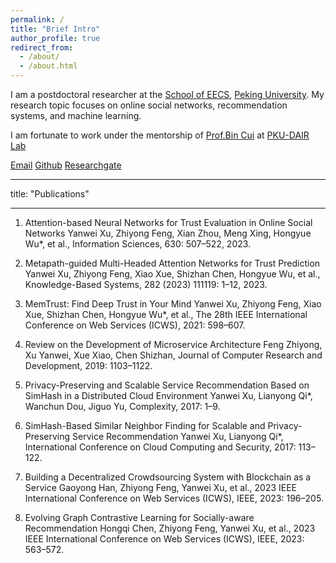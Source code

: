 ```yaml
---
permalink: /
title: "Brief Intro"
author_profile: true
redirect_from: 
  - /about/
  - /about.html
---
```


I am a postdoctoral researcher at the [School of EECS](https://eecs.pku.edu.cn/), [Peking University](https://www.pku.edu.cn/). My research topic focuses on online social networks, recommendation systems, and machine learning.

 I am fortunate to work under the mentorship of [Prof.Bin Cui](https://cuibinpku.github.io/papers.html) at [PKU-DAIR Lab](https://github.com/PKU-DAIR)

 [Email](yanwei.xu@pku.edu.cn) [Github](https://github.com/DiversityCloud) [Researchgate](https://www.researchgate.net/profile/Yanwei-Xu-3) 

---

title: "Publications"

---
1. Attention-based Neural Networks for Trust Evaluation in Online Social Networks
Yanwei Xu, Zhiyong Feng, Xian Zhou, Meng Xing, Hongyue Wu*, et al., Information Sciences, 630: 507–522, 2023.

2. Metapath-guided Multi-Headed Attention Networks for Trust Prediction
Yanwei Xu, Zhiyong Feng, Xiao Xue, Shizhan Chen, Hongyue Wu, et al., Knowledge-Based Systems, 282 (2023) 111119: 1–12, 2023.

3. MemTrust: Find Deep Trust in Your Mind
Yanwei Xu, Zhiyong Feng, Xiao Xue, Shizhan Chen, Hongyue Wu*, et al., The 28th IEEE International Conference on Web Services (ICWS), 2021: 598–607.

4. Review on the Development of Microservice Architecture
Feng Zhiyong, Xu Yanwei, Xue Xiao, Chen Shizhan, Journal of Computer Research and Development, 2019: 1103–1122.

5. Privacy-Preserving and Scalable Service Recommendation Based on SimHash in a Distributed Cloud Environment
Yanwei Xu, Lianyong Qi*, Wanchun Dou, Jiguo Yu, Complexity, 2017: 1–9.

6. SimHash-Based Similar Neighbor Finding for Scalable and Privacy-Preserving Service Recommendation
Yanwei Xu, Lianyong Qi*, International Conference on Cloud Computing and Security, 2017: 113–122.

7. Building a Decentralized Crowdsourcing System with Blockchain as a Service
Gaoyong Han, Zhiyong Feng, Yanwei Xu, et al., 2023 IEEE International Conference on Web Services (ICWS), IEEE, 2023: 196–205.

8. Evolving Graph Contrastive Learning for Socially-aware Recommendation
Hongqi Chen, Zhiyong Feng, Yanwei Xu, et al., 2023 IEEE International Conference on Web Services (ICWS), IEEE, 2023: 563–572.


